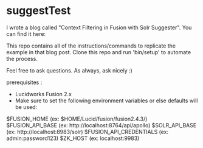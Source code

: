 # suggestTest

I wrote a blog called "Context Filtering in Fusion with Solr Suggester". You can find it here:

This repo contains all of the instructions/commands to replicate the example in that blog post. Clone this repo and run 'bin/setup' to automate the process.

Feel free to ask questions. As always, ask nicely :)


prerequisites :
- Lucidworks Fusion 2.x
- Make sure to set the following environment variables or else defaults will be used:

$FUSION_HOME  (ex: $HOME/Lucid/fusion/fusion2.4.3/)
$FUSION_API_BASE (ex: http://localhost:8764/api/apollo)
$SOLR_API_BASE (ex: http://localhost:8983/solr)
$FUSION_API_CREDENTIALS (ex: admin:password123)
$ZK_HOST (ex: localhost:9983)

